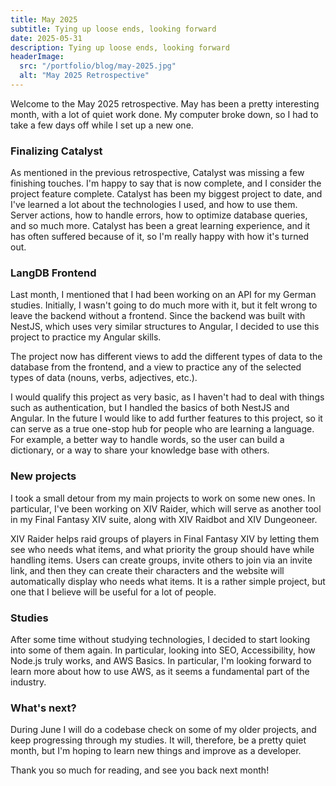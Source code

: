 ```yaml
---
title: May 2025
subtitle: Tying up loose ends, looking forward
date: 2025-05-31
description: Tying up loose ends, looking forward
headerImage:
  src: "/portfolio/blog/may-2025.jpg"
  alt: "May 2025 Retrospective"
---
```


Welcome to the May 2025 retrospective. May has been a pretty interesting month, with a lot of quiet work done. My computer broke down, so I had to take a few days off while I set up a new one.

### Finalizing Catalyst

As mentioned in the previous retrospective, Catalyst was missing a few finishing touches. I'm happy to say that is now complete, and I consider the project feature complete. Catalyst has been my biggest project to date, and I've learned a lot about the technologies I used, and how to use them. Server actions, how to handle errors, how to optimize database queries, and so much more. Catalyst has been a great learning experience, and it has often suffered because of it, so I'm really happy with how it's turned out.

### LangDB Frontend

Last month, I mentioned that I had been working on an API for my German studies. Initially, I wasn't going to do much more with it, but it felt wrong to leave the backend without a frontend. Since the backend was built with NestJS, which uses very similar structures to Angular, I decided to use this project to practice my Angular skills.

The project now has different views to add the different types of data to the database from the frontend, and a view to practice any of the selected types of data (nouns, verbs, adjectives, etc.).

I would qualify this project as very basic, as I haven't had to deal with things such as authentication, but I handled the basics of both NestJS and Angular. In the future I would like to add further features to this project, so it can serve as a true one-stop hub for people who are learning a language. For example, a better way to handle words, so the user can build a dictionary, or a way to share your knowledge base with others.

### New projects

I took a small detour from my main projects to work on some new ones. In particular, I've been working on XIV Raider, which will serve as another tool in my Final Fantasy XIV suite, along with XIV Raidbot and XIV Dungeoneer.

XIV Raider helps raid groups of players in Final Fantasy XIV by letting them see who needs what items, and what priority the group should have while handling items. Users can create groups, invite others to join via an invite link, and then they can create their characters and the website will automatically display who needs what items. It is a rather simple project, but one that I believe will be useful for a lot of people.

### Studies

After some time without studying technologies, I decided to start looking into some of them again. In particular, looking into SEO, Accessibility, how Node.js truly works, and AWS Basics. In particular, I'm looking forward to learn more about how to use AWS, as it seems a fundamental part of the industry.

### What's next?

During June I will do a codebase check on some of my older projects, and keep progressing through my studies. It will, therefore, be a pretty quiet month, but I'm hoping to learn new things and improve as a developer.

Thank you so much for reading, and see you back next month!
